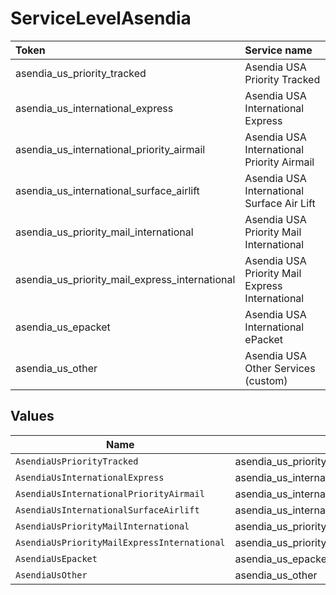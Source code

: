 # ServiceLevelAsendia

|Token | Service name|
|:---|:---|
| asendia_us_priority_tracked | Asendia USA Priority Tracked|
| asendia_us_international_express | Asendia USA International Express|
| asendia_us_international_priority_airmail | Asendia USA International Priority Airmail|
| asendia_us_international_surface_airlift | Asendia USA International Surface Air Lift|
| asendia_us_priority_mail_international | Asendia USA Priority Mail International|
| asendia_us_priority_mail_express_international | Asendia USA Priority Mail Express International|
| asendia_us_epacket | Asendia USA International ePacket|
| asendia_us_other | Asendia USA Other Services (custom)|



## Values

| Name                                           | Value                                          |
| ---------------------------------------------- | ---------------------------------------------- |
| `AsendiaUsPriorityTracked`                     | asendia_us_priority_tracked                    |
| `AsendiaUsInternationalExpress`                | asendia_us_international_express               |
| `AsendiaUsInternationalPriorityAirmail`        | asendia_us_international_priority_airmail      |
| `AsendiaUsInternationalSurfaceAirlift`         | asendia_us_international_surface_airlift       |
| `AsendiaUsPriorityMailInternational`           | asendia_us_priority_mail_international         |
| `AsendiaUsPriorityMailExpressInternational`    | asendia_us_priority_mail_express_international |
| `AsendiaUsEpacket`                             | asendia_us_epacket                             |
| `AsendiaUsOther`                               | asendia_us_other                               |